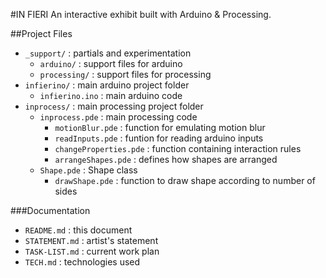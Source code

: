#IN FIERI
An interactive exhibit built with Arduino & Processing. 

##Project Files
+ `_support/` : partials and experimentation
  - `arduino/` : support files for arduino
  - `processing/` : support files for processing
+ `infierino/` : main arduino project folder
  + `infierino.ino` : main arduino code
+ `inprocess/` : main processing project folder
  + `inprocess.pde` : main processing code
    + `motionBlur.pde` : function for emulating motion blur
    + `readInputs.pde` : funtion for reading arduino inputs
    + `changeProperties.pde` : function containing interaction rules
    + `arrangeShapes.pde` : defines how shapes are arranged
  + `Shape.pde` : Shape class
    + `drawShape.pde` : function to draw shape according to number of sides


###Documentation
+ `README.md` : this document
+ `STATEMENT.md` : artist's statement
+ `TASK-LIST.md` : current work plan
+ `TECH.md` : technologies used
